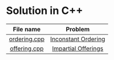 # Solution in C++

|File name|Problem|
|:---:|:---:|
|[ordering.cpp](./ordering.cpp)|[Inconstant Ordering](https://codingcompetitions.withgoogle.com/codejamio/round/00000000004360f2/00000000007772ed)
|[offering.cpp](./offering.cpp)|[Impartial Offerings](https://codingcompetitions.withgoogle.com/codejamio/round/00000000004360f2/0000000000777098)
